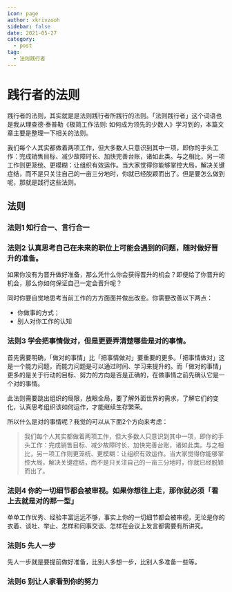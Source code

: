 ```yaml
---
icon: page
author: xkrivzooh
sidebar: false
date: 2021-05-27
category:
  - post
tag:
  - 法则践行者
---
```


# 践行者的法则

践行者的法则，其实就是是法则践行者所践行的法则。「法则践行者」这个词语也是我从理查德·泰普勒《极简工作法则: 如何成为领先的少数人》学习到的，本篇文章主要是整理一下相关的法则。

我们每个人其实都做着两项工作，但大多数人只意识到其中一项，即你的手头工作：完成销售目标、减少故障时长、加快完善台账，诸如此类。与之相比，另一项工作则更笼统、更模糊：让组织有效运作。当大家觉得你能够掌控大局，解决关键症结，而不是只关注自己的一亩三分地时，你就已经脱颖而出了。但是要怎么做到呢，那就是践行这些法则。

## 法则

### 法则1 知行合一、言行合一

### 法则2 认真思考自己在未来的职位上可能会遇到的问题，随时做好晋升的准备。

如果你没有为晋升做好准备，那么凭什么你会获得晋升的机会？即便给了你晋升的机会，那么你如何保证自己一定会晋升呢？

同时你要自觉地思考当前工作的方方面面并做出改变。你需要改善以下两点：

- 你做事的方式；
- 别人对你工作的认知

### 法则3 学会把事情做对，但是更要弄清楚哪些是对的事情。

首先需要明确，「做对的事情」比「把事情做对」要重要的更多。「把事情做对」这是一个能力问题，而能力问题是可以通过时间、学习来提升的。而「做对的事情」更多的是关于行动的目标、努力的方向是否是正确的，在做事情之前先确认它是一个对的事情。

此法则需要跳出组织的局限，放眼全局，要了解外面世界的需求，了解它们的变化，认真思考组织该如何运作，才能继续生存繁荣。

所以什么是对的事情呢？我觉的可以从下面2个方向来考虑：

> 我们每个人其实都做着两项工作，但大多数人只意识到其中一项，即你的手头工作：完成销售目标、减少故障时长、加快完善台账，诸如此类。与之相比，另一项工作则更笼统、更模糊：让组织有效运作。当大家觉得你能够掌控大局，解决关键症结，而不是只关注自己的一亩三分地时，你就已经脱颖而出了。

### 法则4 你的一切细节都会被审视。如果你想往上走，那你就必须「看上去就是对的那一型」

单单工作优秀、经验丰富远远不够，事实上你的一切细节都会被审视，无论是你的衣着、谈吐、举止、怎样和同事交谈、怎样在会议上发言都需要有所讲究。

### 法则5 先人一步

先人一步就是要提前做好准备，比别人多想一步，比别人多准备一些等。

### 法则6 别让人家看到你的努力



